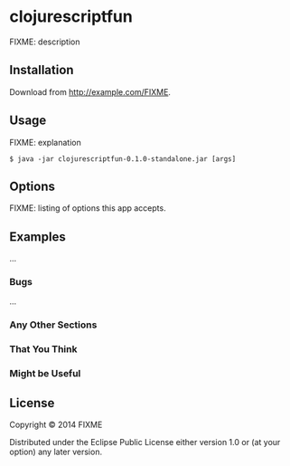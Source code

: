 # clojurescriptfun

FIXME: description

## Installation

Download from http://example.com/FIXME.

## Usage

FIXME: explanation

    $ java -jar clojurescriptfun-0.1.0-standalone.jar [args]

## Options

FIXME: listing of options this app accepts.

## Examples

...

### Bugs

...

### Any Other Sections
### That You Think
### Might be Useful

## License

Copyright © 2014 FIXME

Distributed under the Eclipse Public License either version 1.0 or (at
your option) any later version.
